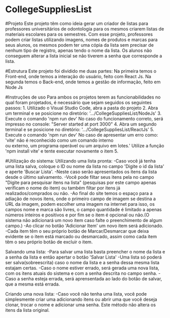 # CollegeSuppliesList

#Projeto
Este projeto têm como ideia gerar um criador de listas para professores universitários de odontologia para os mesmos criarem listas de materiais escolares para os semestres.
Com esse projeto, professores podem criar listas utilizando imagens, nomes de produtos e marcas para seus alunos, os mesmos podem ter uma cópia da lista sem precisar de nenhum tipo de registro, apenas tendo o nome da lista. Os alunos não conseguem alterar a lista inicial se não tiverem a senha que corresponde a lista.

#Estrutura
Este projeto foi dividido me duas partes:
    Na primeira temos o Front-end, onde temos a interação do usuário, feito com React Js.
    Na segunda temos o Back-end, onde temos a gestão de informação, feito em Node Js

#Instruções de uso
Para ambos os projetos terem as funcionabilidades no qual foram projetados, é necessário que sejam seguidos os seguintes passos:
    1. Utilizado o Visual Studio Code, abra a pasta do projeto
    2. Abra um terminal e se posicione no diretório: '.../CollegeSuppliesList/NodeJs'
    3. Execute o comando 'npm run dev'
        No caso do funcionamento correto, será impresso no console: "Server started at port 3000"
    4. Abra um segundo terminal e se posicione no diretório: '.../CollegeSuppliesList/ReactJs'
    5. Execute o comando 'npm run dev'
        No caso de apresentar um erro como: 
            'vite' não é reconhecido como um comando interno        
             ou externo, um programa operável ou um arquivo em lotes.'
        Utilize a função 'npm install vite' e tente executar novamente o item 5.


#Utilização do sistema:
Utilizando uma lista pronta:
    -Caso você já tenha uma lista salva, coloque o ID ou nome da lista no campo 'Digite o id da lista' e aperte 'Buscar Lista'.
    -Neste caso serão apresentados os itens da lista desde o último salvamento.
    -Você pode filtar seus itens pela no campo "Digite para pesquisar itens na lista" (pesquisas por este campo apenas verificam o nome do item) ou também filtar por itens já realizados/comprados ou não.
    -Ao final do site temos o espaço para a adiação de novos itens, onde o primeiro campo de imagem se destina a URL da imagem, podem escolher uma imagem na internet para isso, os campos nome e marca são livres, o campo quantidade é limitado a apenas números inteiros e positivos e por fim se o item é opcional ou não.(O sistema não adicionará um novo item caso falte o preenchimento de algum campo.)
    -Ao clicar no botão 'Adicionar Item' um novo item será adicionado.
    -Cada item têm o seu próprio botão de Marcar/Desmarcar que deixa evidente se o item está marcado ou desmarcado, assim como cada item têm o seu próprio botão de excluir o item.

Salvando uma lista:
    -Para salvar uma lista basta preencher o nome da lista e a senha da lista e então apertar o botão 'Salvar Lista'
    -Uma lista só poderá ser salva(sobreescrita) caso o nome da lista e a senha dessa mesma lista estajam certas.
    -Caso o nome estiver errado, será gerada uma nova lista, com os itens atuais do sistema e com a senha descrita no campo senha.
    -Caso a senha esteja errada, será aprensentada ao lado do botão de salvar, que a mesma está errada.

Criando uma nova lista:
    -Caso você não tenha uma lista, você pode simplesmente criar uma adicionando itens ou abrir uma que você deseja clonar, trocar o nome e adicionar uma senha. Este método não altera os itens da lista original. 
    